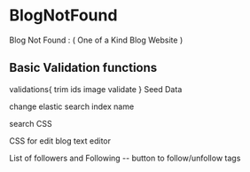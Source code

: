 # BlogNotFound

Blog Not Found : ( One of a Kind Blog Website )

## Basic Validation functions

validations{
trim ids
image validate
}
Seed Data

change elastic search index name

search CSS

CSS for edit blog text editor

List of followers and Following -- button to follow/unfollow
tags
